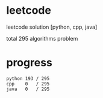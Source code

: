 # leetcode
leetcode solution [python, cpp, java]

total 295 algorithms problem
# progress	
	python 193 / 295
	cpp    0   / 295
	java   0   / 295
